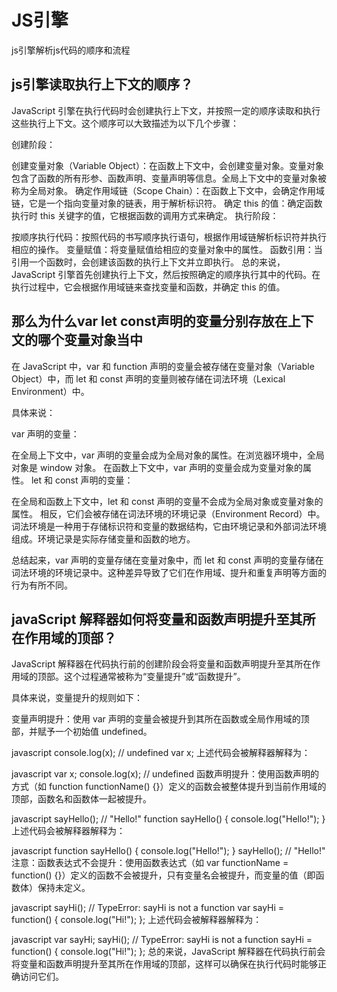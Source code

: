 # JS引擎
js引擎解析js代码的顺序和流程

## js引擎读取执行上下文的顺序？
JavaScript 引擎在执行代码时会创建执行上下文，并按照一定的顺序读取和执行这些执行上下文。这个顺序可以大致描述为以下几个步骤：

创建阶段：

创建变量对象（Variable Object）：在函数上下文中，会创建变量对象。变量对象包含了函数的所有形参、函数声明、变量声明等信息。全局上下文中的变量对象被称为全局对象。
确定作用域链（Scope Chain）：在函数上下文中，会确定作用域链，它是一个指向变量对象的链表，用于解析标识符。
确定 this 的值：确定函数执行时 this 关键字的值，它根据函数的调用方式来确定。
执行阶段：

按顺序执行代码：按照代码的书写顺序执行语句，根据作用域链解析标识符并执行相应的操作。
变量赋值：将变量赋值给相应的变量对象中的属性。
函数引用：当引用一个函数时，会创建该函数的执行上下文并立即执行。
总的来说，JavaScript 引擎首先创建执行上下文，然后按照确定的顺序执行其中的代码。在执行过程中，它会根据作用域链来查找变量和函数，并确定 this 的值。

## 那么为什么var let const声明的变量分别存放在上下文的哪个变量对象当中

在 JavaScript 中，var 和 function 声明的变量会被存储在变量对象（Variable Object）中，而 let 和 const 声明的变量则被存储在词法环境（Lexical Environment）中。

具体来说：

var 声明的变量：

在全局上下文中，var 声明的变量会成为全局对象的属性。在浏览器环境中，全局对象是 window 对象。
在函数上下文中，var 声明的变量会成为变量对象的属性。
let 和 const 声明的变量：

在全局和函数上下文中，let 和 const 声明的变量不会成为全局对象或变量对象的属性。
相反，它们会被存储在词法环境的环境记录（Environment Record）中。
词法环境是一种用于存储标识符和变量的数据结构，它由环境记录和外部词法环境组成。环境记录是实际存储变量和函数的地方。

总结起来，var 声明的变量存储在变量对象中，而 let 和 const 声明的变量存储在词法环境的环境记录中。这种差异导致了它们在作用域、提升和重复声明等方面的行为有所不同。

## javaScript 解释器如何将变量和函数声明提升至其所在作用域的顶部？


JavaScript 解释器在代码执行前的创建阶段会将变量和函数声明提升至其所在作用域的顶部。这个过程通常被称为“变量提升”或“函数提升”。

具体来说，变量提升的规则如下：

变量声明提升：使用 var 声明的变量会被提升到其所在函数或全局作用域的顶部，并赋予一个初始值 undefined。

javascript
console.log(x); // undefined
var x;
上述代码会被解释器解释为：

javascript
var x;
console.log(x); // undefined
函数声明提升：使用函数声明的方式（如 function functionName() {}）定义的函数会被整体提升到当前作用域的顶部，函数名和函数体一起被提升。

javascript
sayHello(); // "Hello!"
function sayHello() {
    console.log("Hello!");
}
上述代码会被解释器解释为：

javascript
function sayHello() {
    console.log("Hello!");
}
sayHello(); // "Hello!"
注意：函数表达式不会提升：使用函数表达式（如 var functionName = function() {}）定义的函数不会被提升，只有变量名会被提升，而变量的值（即函数体）保持未定义。

javascript
sayHi(); // TypeError: sayHi is not a function
var sayHi = function() {
    console.log("Hi!");
};
上述代码会被解释器解释为：

javascript
var sayHi;
sayHi(); // TypeError: sayHi is not a function
sayHi = function() {
    console.log("Hi!");
};
总的来说，JavaScript 解释器在代码执行前会将变量和函数声明提升至其所在作用域的顶部，这样可以确保在执行代码时能够正确访问它们。